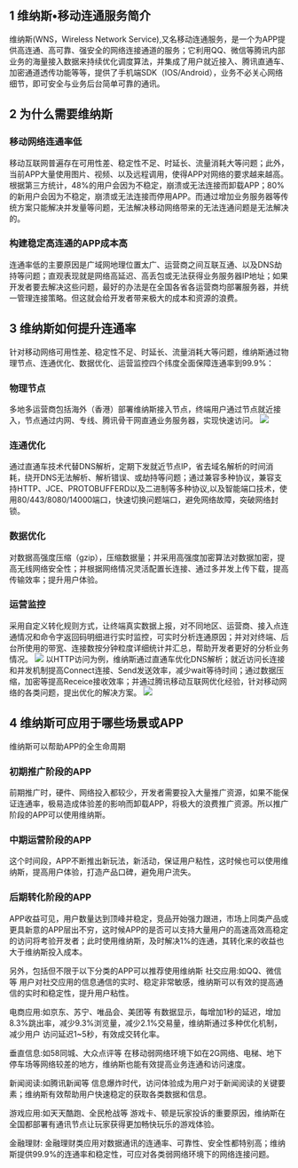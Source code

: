 ## 1 维纳斯•移动连通服务简介
维纳斯(WNS，Wireless Network Service),又名移动连通服务，是一个为APP提供高连通、高可靠、强安全的网络连接通道的服务；它利用QQ、微信等腾讯内部业务的海量接入数据来持续优化调度算法，并集成了用户就近接入、腾讯直通车、加密通道透传功能等等，提供了手机端SDK（IOS/Android），业务不必关心网络细节，即可安全与业务后台简单可靠的通讯。

## 2 为什么需要维纳斯
### 移动网络连通率低
移动互联网普遍存在可用性差、稳定性不足、时延长、流量消耗大等问题；此外，当前APP大量使用图片、视频、以及远程调用，使得APP对网络的要求越来越高。根据第三方统计，48%的用户会因为不稳定，崩溃或无法连接而卸载APP；80%的新用户会因为不稳定，崩溃或无法连接而停用APP。而通过增加业务服务器等传统方案只能解决并发量等问题，无法解决移动网络带来的无法连通问题是无法解决的。

### 构建稳定高连通的APP成本高
连通率低的主要原因是广域网地理位置太广、运营商之间互联互通、以及DNS劫持等问题；直观表现就是网络高延迟、高丢包或无法获得业务服务器IP地址；如果开发者要去解决这些问题，最好的办法是在全国各省各运营商均部署服务器，并统一管理连接策略。但这就会给开发者带来极大的成本和资源的浪费。

## 3 维纳斯如何提升连通率
针对移动网络可用性差、稳定性不足、时延长、流量消耗大等问题，维纳斯通过物理节点、连通优化、数据优化、运营监控四个纬度全面保障连通率到99.9%：

### 物理节点
多地多运营商包括海外（香港）部署维纳斯接入节点，终端用户通过节点就近接入，节点通过内网、专线、腾讯骨干网直通业务服务器，实现快速访问。
![](http://imgcache.tcecqpoc.fsphere.cn/image/qzonestyle.gtimg.cn/qzone/vas/opensns/res/img/weinasi-1.png)

### 连通优化
通过直通车技术代替DNS解析，定期下发就近节点IP，省去域名解析的时间消耗，绕开DNS无法解析、解析错误、或劫持等问题；通过兼容多种协议，兼容支持HTTP、JCE、PROTOBUFFERD以及二进制等多种协议,以及智能端口技术，使用80/443/8080/14000端口，快速切换问题端口，避免网络故障，突破网络封锁。

### 数据优化
对数据高强度压缩（gzip），压缩数据量；并采用高强度加密算法对数据加密，提高无线网络安全性；并根据网络情况灵活配置长连接、通过多并发上传下载，提高传输效率；提升用户体验。

### 运营监控
采用自定义转化规则方式，让终端真实数据上报，对不同地区、运营商、接入点连通情况和命令字返回码明细进行实时监控，可实时分析连通原因；并对对终端、后台所使用的带宽、连接数按分钟粒度详细统计并汇总，帮助开发者更好的分析业务情况。
![](http://imgcache.tcecqpoc.fsphere.cn/image/qzonestyle.gtimg.cn/qzone/vas/opensns/res/img/weinasi-2.png)
以HTTP访问为例，维纳斯通过直通车优化DNS解析；就近访问长连接和并发机制提高Connect连接、Send发送效率，减少wait等待时间；通过数据压缩，加密等提高Receice接收效率；并通过腾讯移动互联网优化经验，针对移动网络的各类问题，提出优化的解决方案。
![](http://imgcache.tcecqpoc.fsphere.cn/image/qzonestyle.gtimg.cn/qzone/vas/opensns/res/img/weinasi-3.png)
## 4 维纳斯可应用于哪些场景或APP
维纳斯可以帮助APP的全生命周期
### 初期推广阶段的APP
前期推广时，硬件、网络投入都较少，开发者需要投入大量推广资源，如果不能保证连通率，极易造成体验差的影响而卸载APP，将极大的浪费推广资源。所以推广阶段的APP可以使用维纳斯。
### 中期运营阶段的APP
这个时间段，APP不断推出新玩法，新活动，保证用户粘性，这时候也可以使用维纳斯，提高用户体验，打造产品口碑，避免用户流失。
### 后期转化阶段的APP
APP收益可见，用户数量达到顶峰并稳定，竞品开始强力跟进，市场上同类产品或更具新意的APP层出不穷，这时候APP的是否可以支持大量用户的高速高效高稳定的访问将考验开发者；此时使用维纳斯，及时解决1%的连通，其转化来的收益也大于维纳斯投入成本。

另外，包括但不限于以下分类的APP可以推荐使用维纳斯
社交应用:如QQ、微信等
    用户对社交应用的信息通信的实时、稳定非常敏感，维纳斯可以有效的提高通信的实时和稳定性，提升用户粘性。
		
电商应用:如京东、苏宁、唯品会、美团等
    有数据显示，每增加1秒的延迟，增加8.3%跳出率，减少9.3%浏览量，减少2.1%交易量，维纳斯通过多种优化机制，减少用户 访问延迟1~5秒，有效成交转化率。
		
垂直信息:如58同城、大众点评等
    在移动弱网络环境下如在2G网络、电梯、地下停车场等网络较差的地方，维纳斯也能有效提高业务连通和访问速度。
		
新闻阅读:如腾讯新闻等
    信息爆炸时代，访问体验成为用户对于新闻阅读的关键要素；维纳斯有效帮助用户快速稳定的获取各类数据和信息。
		
游戏应用:如天天酷跑、全民枪战等
    游戏卡、顿是玩家投诉的重要原因，维纳斯在全国都部署有通讯节点让玩家获得更加畅快玩乐的游戏体验。
		
金融理财:
    金融理财类应用对数据通讯的连通率、可靠性、安全性都特别高；维纳斯提供99.9%的连通率和稳定性，可应对各类弱网络环境下的网络连接问题。


